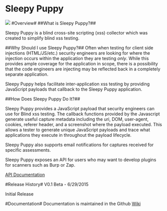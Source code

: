 Sleepy Puppy
============
![](http://i.snag.gy/qnNFH.jpg)
#Overview#
##What is Sleepy Puppy?##

Sleepy Puppy is a blind cross-site scripting (xss) collector which was created to simplify blind xss testing.  

##Why Should I use Sleepy Puppy?##
Often when testing for client side injections (HTML/JS/etc.) security engineers are looking for where the injection occurs within the application they are testing *only*.  While this provides ample coverage for the application in scope, there is a possibility that the code engineers are injecting may be reflected back in a completely separate application.  

Sleepy Puppy helps facilitate inter-application xss testing by providing JavaScript payloads that callback to the Sleepy Puppy application. 

##How Does Sleepy Puppy Do It?##

Sleepy Puppy provides a JavaScript payload that security engineers can use for Blind xss testing.  The callback functions provided by the Javascript generate useful capture metadata including the uri, DOM, user-agent, cookies, referer header, and a screenshot where the payload executed.  This allows a tester to generate unique JavaScript payloads and trace what applications they execute in throughout the payload lifecycle.  

Sleepy Puppy also supports email notifications for captures received for specific assessments. 

Sleepy Puppy exposes an API for users who may want to develop plugins for scanners such as Burp or Zap.

[API Documentation](https://github.com/sbehrens/sleepy-puppy/blob/master/API.md)

#Release History#
V0.1 Beta - 6/29/2015

Initial Release

#Documentation#
Documentation is maintained in the Github [Wiki](https://github.com/sbehrens/sleepy-puppy/wiki)
